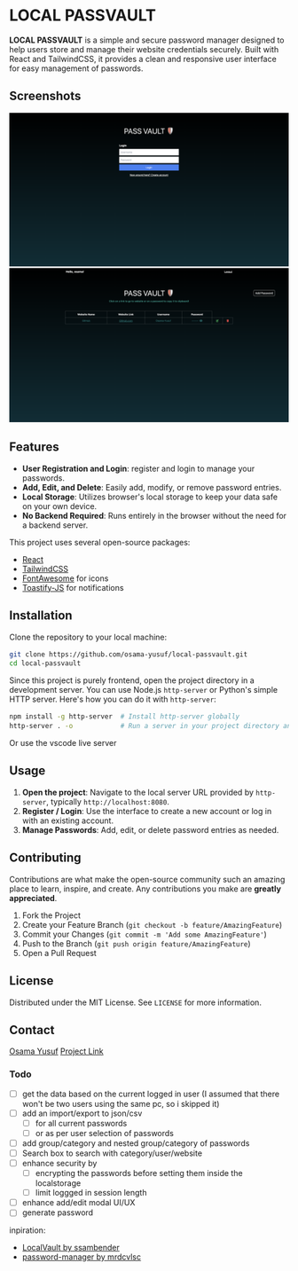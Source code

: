 # LOCAL PASSVAULT

**LOCAL PASSVAULT** is a simple and secure password manager designed to help users store and manage their website credentials securely. Built with React and TailwindCSS, it provides a clean and responsive user interface for easy management of passwords.

## Screenshots

![Local Vault](./imgs/login.png)
![Local Vault](./imgs/dashboard.png)

## Features

* **User Registration and Login**: register and login to manage your passwords.
* **Add, Edit, and Delete**: Easily add, modify, or remove password entries.
* **Local Storage**: Utilizes browser's local storage to keep your data safe on your own device.
* **No Backend Required**: Runs entirely in the browser without the need for a backend server.

This project uses several open-source packages:
* [React](https://reactjs.org/)
* [TailwindCSS](https://tailwindcss.com/)
* [FontAwesome](https://fontawesome.com/) for icons
* [Toastify-JS](https://github.com/apvarun/toastify-js) for notifications

## Installation

Clone the repository to your local machine:

```bash
git clone https://github.com/osama-yusuf/local-passvault.git
cd local-passvault
```

Since this project is purely frontend, open the project directory in a development server. You can use Node.js `http-server` or Python's simple HTTP server. Here's how you can do it with `http-server`:

```bash
npm install -g http-server  # Install http-server globally
http-server . -o            # Run a server in your project directory and open in browser
```

Or use the vscode live server

## Usage

1. **Open the project**: Navigate to the local server URL provided by `http-server`, typically `http://localhost:8080`.
2. **Register / Login**: Use the interface to create a new account or log in with an existing account.
3. **Manage Passwords**: Add, edit, or delete password entries as needed.

## Contributing

Contributions are what make the open-source community such an amazing place to learn, inspire, and create. Any contributions you make are **greatly appreciated**.

1. Fork the Project
2. Create your Feature Branch (`git checkout -b feature/AmazingFeature`)
3. Commit your Changes (`git commit -m 'Add some AmazingFeature'`)
4. Push to the Branch (`git push origin feature/AmazingFeature`)
5. Open a Pull Request

## License

Distributed under the MIT License. See `LICENSE` for more information.

## Contact

[Osama Yusuf](osama9mohamed5@gmail.com)
[Project Link](https://github.com/osama-yusuf/LOCAL-PASSVAULT)


### Todo

- [ ] get the data based on the current logged in user (I assumed that there won't be two users using the same pc, so i skipped it)
- [ ] add an import/export to json/csv 
  - [ ] for all current passwords
  - [ ] or as per user selection of passwords  
- [ ] add group/category and nested group/category of passwords
- [ ] Search box to search with category/user/website
- [ ] enhance security by 
  - [ ] encrypting the passwords before setting them inside the localstorage
  - [ ] limit loggged in session length
- [ ] enhance add/edit modal UI/UX
- [ ] generate password

inpiration:
- [LocalVault by ssambender](https://github.com/ssambender/LocalVault)
- [password-manager by mrdcvlsc](https://github.com/mrdcvlsc/password-manager)
